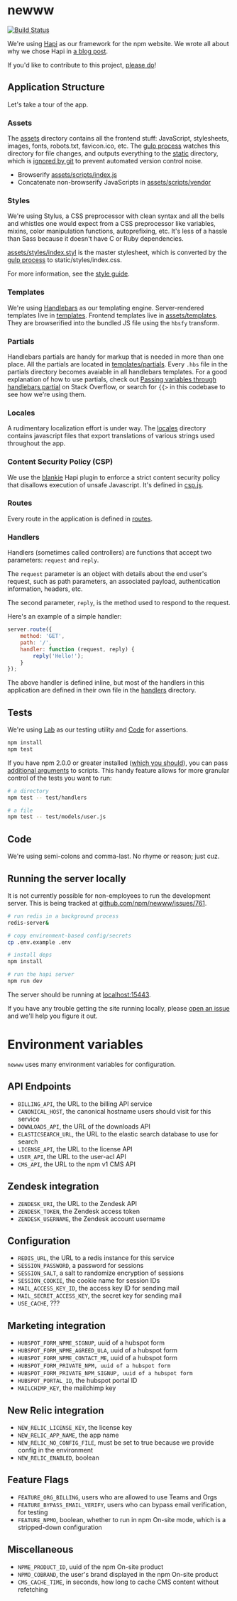 # newww

[![Build Status](https://travis-ci.org/npm/newww.svg)](https://travis-ci.org/npm/newww)

We're using [Hapi](https://github.com/hapijs/hapi) as our framework for the npm website. We wrote all about why we chose Hapi in [a blog
post](http://blog.npmjs.org/post/88024339405/nearing-practical-maintainability).

If you'd like to contribute to this project,
[please do](https://github.com/npm/newww/blob/master/CONTRIBUTING.md)!

## Application Structure

Let's take a tour of the app.

### Assets

The [assets](assets) directory contains all the frontend stuff: JavaScript, stylesheets, images, fonts, robots.txt, favicon.ico, etc. The [gulp process](gulpfile.js) watches this directory for file changes, and outputs everything to the [static](static) directory, which is [ignored by git](.gitignore) to prevent automated version control noise.

- Browserify [assets/scripts/index.js](assets/scripts/index.js)
- Concatenate non-browserify JavaScripts in [assets/scripts/vendor](assets/scripts/vendor)

### Styles

We're using Stylus, a CSS preprocessor with clean syntax and all the bells and whistles one would expect from a CSS preprocessor like variables, mixins, color manipulation functions, autoprefixing, etc. It's less of a hassle than Sass because it doesn't have C or Ruby dependencies.

[assets/styles/index.styl](assets/styles/index.styl) is the master stylesheet, which is converted by the  [gulp process](gulpfile.js) to static/styles/index.css.

For more information, see the [style guide](assets/styles/README.md).

### Templates

We're using [Handlebars](http://handlebarsjs.com/) as our templating engine. Server-rendered templates live in [templates](templates). Frontend templates live in [assets/templates](assets/templates). They are browserified into the bundled JS file using the `hbsfy` transform.

### Partials

Handlebars partials are handy for markup that is needed in more than one place. All the partials are located in [templates/partials](templates/partials). Every `.hbs` file in the partials directory becomes avaiable in all handlebars templates. For a good explanation of how to use partials, check out [Passing variables through handlebars partial](http://stackoverflow.com/questions/11523331/passing-variables-through-handlebars-partial) on Stack Overflow, or search for `{{>` in this codebase to see how we're using them.

### Locales

A rudimentary localization effort is under way. The [locales](locales) directory contains javascript files that export translations of various strings used throughout the app.

### Content Security Policy (CSP)

We use the [blankie](https://github.com/nlf/blankie) Hapi plugin to enforce a strict content security policy that disallows execution of unsafe Javascript. It's defined in [csp.js](lib/csp.js).

### Routes

Every route in the application is defined in [routes](/routes).

### Handlers

Handlers (sometimes called controllers) are functions that accept two parameters: `request` and `reply`.

The `request` parameter is an object with details about the end user's request, such as path parameters, an associated payload, authentication information, headers, etc.

The second parameter, `reply`, is the method used to respond to the request.

Here's an example of a simple handler:

```js
server.route({
    method: 'GET',
    path: '/',
    handler: function (request, reply) {
        reply('Hello!');
    }
});
```

The above handler is defined inline, but most of the handlers in this application are defined in their own file in the [handlers](handlers) directory.

## Tests

We're using [Lab](https://github.com/hapijs/lab) as our testing utility and
[Code](https://www.npmjs.com/package/code) for assertions.

```sh
npm install
npm test
```

If you have npm 2.0.0 or greater installed ([which you should](https://docs.npmjs.com/getting-started/installing-node)),
you can pass [additional arguments](https://docs.npmjs.com/cli/run-script) to scripts. This handy feature
allows for more granular control of the tests you want to run:

```sh
# a directory
npm test -- test/handlers

# a file
npm test -- test/models/user.js
```

## Code

We're using semi-colons and comma-last. No rhyme or reason; just cuz.

## Running the server locally

It is not currently possible for non-employees to run the development server. This is being tracked at [github.com/npm/newww/issues/761](https://github.com/npm/newww/issues/761).

```sh
# run redis in a background process
redis-server&

# copy environment-based config/secrets
cp .env.example .env

# install deps
npm install

# run the hapi server
npm run dev
```

The server should be running at [localhost:15443](https://localhost:15443).

If you have any trouble getting the site running locally, please [open an issue](https://github.com/npm/newww/issues/new) and we'll help you figure it out.

# Environment variables

`newww` uses many environment variables for configuration.

## API Endpoints

* `BILLING_API`, the URL to the billing API service
* `CANONICAL_HOST`, the canonical hostname users should visit for this service
* `DOWNLOADS_API`, the URL of the downloads API
* `ELASTICSEARCH_URL`, the URL to the elastic search database to use for search
* `LICENSE_API`, the URL to the license API
* `USER_API`, the URL to the user-acl API
* `CMS_API`, the URL to the npm v1 CMS API

## Zendesk integration

* `ZENDESK_URI`, the URL to the Zendesk API
* `ZENDESK_TOKEN`, the Zendesk access token
* `ZENDESK_USERNAME`, the Zendesk account username

## Configuration

* `REDIS_URL`, the URL to a redis instance for this service
* `SESSION_PASSWORD`, a password for sessions
* `SESSION_SALT`, a salt to randomize encryption of sessions
* `SESSION_COOKIE`, the cookie name for session IDs
* `MAIL_ACCESS_KEY_ID`, the access key ID for sending mail
* `MAIL_SECRET_ACCESS_KEY`, the secret key for sending mail
* `USE_CACHE`, ???


## Marketing integration

* `HUBSPOT_FORM_NPME_SIGNUP`, uuid of a hubspot form
* `HUBSPOT_FORM_NPME_AGREED_ULA`, uuid of a hubspot form
* `HUBSPOT_FORM_NPME_CONTACT_ME`, uuid of a hubspot form
* `HUBSPOT_FORM_PRIVATE_NPM, uuid of a hubspot form`
* `HUBSPOT_FORM_PRIVATE_NPM_SIGNUP, uuid of a hubspot form`
* `HUBSPOT_PORTAL_ID`, the hubspot portal ID
* `MAILCHIMP_KEY`, the mailchimp key

## New Relic integration

* `NEW_RELIC_LICENSE_KEY`, the license key
* `NEW_RELIC_APP_NAME`, the app name
* `NEW_RELIC_NO_CONFIG_FILE`, must be set to true because we provide config in the environment
* `NEW_RELIC_ENABLED`, boolean

## Feature Flags

* `FEATURE_ORG_BILLING`, users who are allowed to use Teams and Orgs
* `FEATURE_BYPASS_EMAIL_VERIFY`, users who can bypass email verification, for testing
* `FEATURE_NPMO`, boolean, whether to run in npm On-site mode, which is a stripped-down configuration

## Miscellaneous

* `NPME_PRODUCT_ID`, uuid of the npm On-site product
* `NPMO_COBRAND`, the user's brand displayed in the npm On-site product
* `CMS_CACHE_TIME`, in seconds, how long to cache CMS content without refetching
